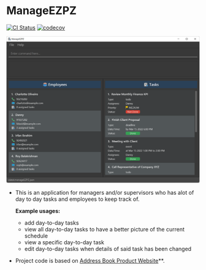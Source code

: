 # ManageEZPZ
[![CI Status](https://github.com/se-edu/addressbook-level3/workflows/Java%20CI/badge.svg)](https://github.com/se-edu/addressbook-level3/actions)
[![codecov](https://codecov.io/gh/AY2122S2-CS2103-F11-1/tp/branch/master/graph/badge.svg?token=ILZDIFELY7)](https://codecov.io/gh/AY2122S2-CS2103-F11-1/tp)

![Ui](docs/images/Ui.png)

* This is an application for managers and/or supervisors who has alot of day to day tasks and employees to keep track of. <br/>

  <b>Example usages:</b>
  * add day-to-day tasks
  * view all day-to-day tasks to have a better picture of the current schedule
  * view a specific day-to-day task
  * edit day-to-day tasks when details of said task has been changed

* Project code is based on [Address Book Product Website](https://se-education.org/addressbook-level3)**.


